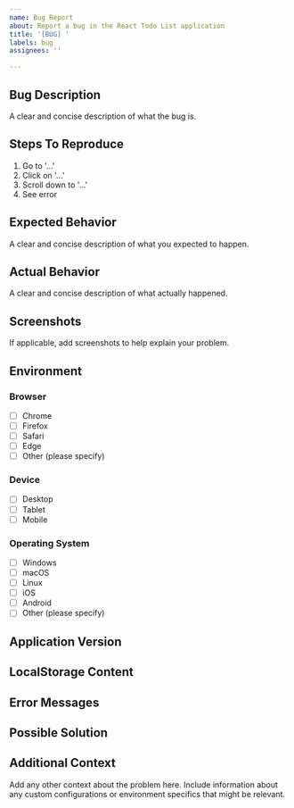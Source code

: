 ```yaml
---
name: Bug Report
about: Report a bug in the React Todo List application
title: '[BUG] '
labels: bug
assignees: ''

---
```


## Bug Description
A clear and concise description of what the bug is.

## Steps To Reproduce
1. Go to '...'
2. Click on '...'
3. Scroll down to '...'
4. See error

## Expected Behavior
A clear and concise description of what you expected to happen.

## Actual Behavior
A clear and concise description of what actually happened.

## Screenshots
If applicable, add screenshots to help explain your problem.

## Environment
### Browser
<!-- Please check the browser where you encountered the bug -->
- [ ] Chrome
- [ ] Firefox
- [ ] Safari
- [ ] Edge
- [ ] Other (please specify)

### Device
<!-- Please check the device type -->
- [ ] Desktop
- [ ] Tablet
- [ ] Mobile

### Operating System
<!-- Please check your operating system -->
- [ ] Windows
- [ ] macOS
- [ ] Linux
- [ ] iOS
- [ ] Android
- [ ] Other (please specify)

## Application Version
<!-- If known, specify the version of the application -->

## LocalStorage Content
<!-- If relevant to the bug, provide the content of localStorage (tasks data) -->
<!-- You can get this by opening the browser console and typing: -->
<!-- console.log(JSON.parse(localStorage.getItem('react-todo-list-tasks'))) -->

## Error Messages
<!-- Include any error messages from the console or UI -->

## Possible Solution
<!-- If you have suggestions on how to fix the bug, please describe -->

## Additional Context
Add any other context about the problem here. Include information about any custom configurations or environment specifics that might be relevant.